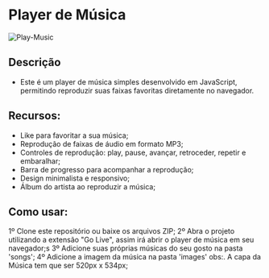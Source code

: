 # Player de Música

![Play-Music](/Player%20de%20Música.jpeg)

## Descrição 

- Este é um player de música simples desenvolvido em JavaScript, permitindo reproduzir suas faixas favoritas diretamente no navegador.

## Recursos:

- Like para favoritar a sua música;
- Reprodução de faixas de áudio em formato MP3;
- Controles de reprodução: play, pause, avançar, retroceder, repetir e embaralhar;
- Barra de progresso para acompanhar a reprodução;
- Design minimalista e responsivo;
- Álbum do artista ao reproduzir a música;

## Como usar:

 1º Clone este repositório ou baixe os arquivos ZIP;
 2º Abra o projeto utilizando a extensão "Go Live", assim irá abrir o player de música em seu navegador;s
 3º Adicione suas próprias músicas do seu gosto na pasta 'songs';
 4º Adicione a imagem da música na pasta 'images' obs:. A capa da Música tem que ser 520px x 534px;
